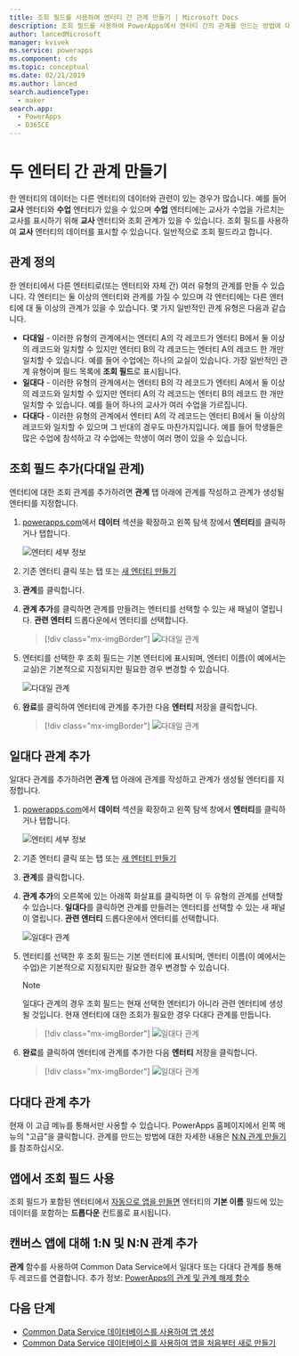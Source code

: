 ```yaml
---
title: 조회 필드를 사용하여 엔터티 간 관계 만들기 | Microsoft Docs
description: 조회 필드를 사용하여 PowerApps에서 엔터티 간의 관계를 만드는 방법에 대한 단계별 지침입니다.
author: lancedMicrosoft
manager: kvivek
ms.service: powerapps
ms.component: cds
ms.topic: conceptual
ms.date: 02/21/2019
ms.author: lanced
search.audienceType:
  - maker
search.app:
  - PowerApps
  - D365CE
---
```


# <a name="create-a-relationship-between-entities"></a>두 엔터티 간 관계 만들기
한 엔터티의 데이터는 다른 엔터티의 데이터와 관련이 있는 경우가 많습니다. 예를 들어 **교사** 엔터티와 **수업** 엔터티가 있을 수 있으며 **수업** 엔터티에는 교사가 수업을 가르치는 교사를 표시하기 위해 **교사** 엔터티와 조회 관계가 있을 수 있습니다. 조회 필드를 사용하여 **교사** 엔터티의 데이터를 표시할 수 있습니다. 일반적으로 조회 필드라고 합니다.

## <a name="define-a-relationship"></a>관계 정의
한 엔터티에서 다른 엔터티로(또는 엔터티와 자체 간) 여러 유형의 관계를 만들 수 있습니다. 각 엔터티는 둘 이상의 엔터티와 관계를 가질 수 있으며 각 엔터티에는 다른 엔터티에 대 둘 이상의 관계가 있을 수 있습니다. 몇 가지 일반적인 관계 유형은 다음과 같습니다.

* **다대일** - 이러한 유형의 관계에서는 엔터티 A의 각 레코드가 엔터티 B에서 둘 이상의 레코드와 일치할 수 있지만 엔터티 B의 각 레코드는 엔터티 A의 레코드 한 개만 일치할 수 있습니다. 예를 들어 수업에는 하나의 교실이 있습니다. 가장 일반적인 관계 유형이며 필드 목록에 **조회 필드**로 표시됩니다.
* **일대다** - 이러한 유형의 관계에서는 엔터티 B의 각 레코드가 엔터티 A에서 둘 이상의 레코드와 일치할 수 있지만 엔터티 A의 각 레코드는 엔터티 B의 레코드 한 개만 일치할 수 있습니다. 예를 들어 하나의 교사가 여러 수업을 가르집니다.
* **다대다** - 이러한 유형의 관계에서 엔터티 A의 각 레코드는 엔터티 B에서 둘 이상의 레코드와 일치할 수 있으며 그 반대의 경우도 마찬가지입니다. 예를 들어 학생들은 많은 수업에 참석하고 각 수업에는 학생이 여러 명이 있을 수 있습니다.

## <a name="add-a-lookup-field-many-to-one-relationship"></a>조회 필드 추가(다대일 관계)

엔터티에 대한 조회 관계를 추가하려면 **관계** 탭 아래에 관계를 작성하고 관계가 생성될 엔터티를 지정합니다.

1. [powerapps.com](https://web.powerapps.com/?utm_source=padocs&utm_medium=linkinadoc&utm_campaign=referralsfromdoc)에서 **데이터** 섹션을 확장하고 왼쪽 탐색 창에서 **엔터티**를 클릭하거나 탭합니다.

    ![엔터티 세부 정보](./media/data-platform-cds-create-entity/entitylist.png "엔터티 목록")

2. 기존 엔터티 클릭 또는 탭 또는 [새 엔터티 만들기](data-platform-create-entity.md)

3. **관계**를 클릭합니다.

4. **관계 추가**를 클릭하면 관계를 만들려는 엔터티를 선택할 수 있는 새 패널이 열립니다. **관련 엔터티** 드롭다운에서 엔터티를 선택합니다.

    > [!div class="mx-imgBorder"] 
    > ![다대일 관계](./media/data-platform-cds-newrelationship/manytoone-1.png "다대일 관계")

5. 엔터티를 선택한 후 조회 필드는 기본 엔터티에 표시되며, 엔터티 이름(이 예에서는 교실)은 기본적으로 지정되지만 필요한 경우 변경할 수 있습니다.

    ![다대일 관계](./media/data-platform-cds-newrelationship/manytoone-2.png "다대일 관계")

6. **완료**를 클릭하여 엔터티에 관계를 추가한 다음 **엔터티** 저장을 클릭합니다.

    > [!div class="mx-imgBorder"] 
    > ![다대일 관계](./media/data-platform-cds-newrelationship/manytoone-3.png "다대일 관계")

## <a name="add-a-one-to-many-relationship"></a>일대다 관계 추가

일대다 관계를 추가하려면 **관계** 탭 아래에 관계를 작성하고 관계가 생성될 엔터티를 지정합니다.

1. [powerapps.com](https://web.powerapps.com/?utm_source=padocs&utm_medium=linkinadoc&utm_campaign=referralsfromdoc)에서 **데이터** 섹션을 확장하고 왼쪽 탐색 창에서 **엔터티**를 클릭하거나 탭합니다.

    ![엔터티 세부 정보](./media/data-platform-cds-create-entity/entitylist.png "엔터티 목록")

2. 기존 엔터티 클릭 또는 탭 또는 [새 엔터티 만들기](data-platform-create-entity.md)

3. **관계**를 클릭합니다.

4. **관계 추가**의 오른쪽에 있는 아래쪽 화살표를 클릭하면 이 두 유형의 관계를 선택할 수 있습니다. **일대다**를 클릭하면 관계를 만들려는 엔터티를 선택할 수 있는 새 패널이 열립니다. **관련 엔터티** 드롭다운에서 엔터티를 선택합니다.

    ![일대다 관계](./media/data-platform-cds-newrelationship/onetomany-1.png "일대다 관계")

5. 엔터티를 선택한 후 조회 필드는 기본 엔터티에 표시되며, 엔터티 이름(이 예에서는 수업)은 기본적으로 지정되지만 필요한 경우 변경할 수 있습니다.

    > [!NOTE]
    > 일대다 관계의 경우 조회 필드는 현재 선택한 엔터티가 아니라 관련 엔터티에 생성 될 것입니다. 현재 엔터티에 대한 조회가 필요한 경우 다대다 관계를 만듭니다.

    > [!div class="mx-imgBorder"] 
    > ![일대다 관계](./media/data-platform-cds-newrelationship/onetomany-2.png "일대다 관계")

6. **완료**를 클릭하여 엔터티에 관계를 추가한 다음 **엔터티** 저장을 클릭합니다.

    > [!div class="mx-imgBorder"] 
    > ![일대다 관계](./media/data-platform-cds-newrelationship/onetomany-3.png "일대다 관계")

## <a name="add-a-many-to-many-relationship"></a>다대다 관계 추가

현재 이 고급 메뉴를 통해서만 사용할 수 있습니다. PowerApps 홈페이지에서 왼쪽 메뉴의 "고급"을 클릭합니다. 관계를 만드는 방법에 대한 자세한 내용은 [N:N 관계 만들기](/dynamics365/customer-engagement/customize/create-and-edit-nn-many-to-many-relationships)를 참조하십시오.

## <a name="use-a-lookup-field-in-an-app"></a>앱에서 조회 필드 사용
조회 필드가 포함된 엔터티에서 [자동으로 앱을 만들면](../canvas-apps/data-platform-create-app.md) 엔터티의 **기본 이름** 필드에 있는 데이터를 포함하는 **드롭다운** 컨트롤로 표시됩니다.

## <a name="add-1n-and-nn-relationships-for-canvas-apps"></a>캔버스 앱에 대해 1:N 및 N:N 관계 추가
**관계** 함수를 사용하여 Common Data Service에서 일대다 또는 다대다 관계를 통해 두 레코드를 연결합니다. 추가 정보: [PowerApps의 관계 및 관계 해제 함수](../canvas-apps/functions/function-relate-unrelate.md)

## <a name="next-steps"></a>다음 단계
* [Common Data Service 데이터베이스를 사용하여 앱 생성](../canvas-apps/data-platform-create-app.md)
* [Common Data Service 데이터베이스를 사용하여 앱을 처음부터 새로 만들기](../canvas-apps/data-platform-create-app-scratch.md)

